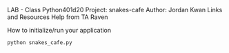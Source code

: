 LAB - Class Python401d20
Project: snakes-cafe
Author: Jordan Kwan
Links and Resources
Help from TA Raven

How to initialize/run your application

    python snakes_cafe.py
